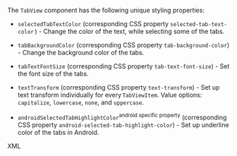 The `TabView` component has the following unique styling properties:

* `selectedTabTextColor` (corresponding CSS property `selected-tab-text-color` ) - Change the color of the text, while selecting some of the tabs.

* `tabBackgroundColor` (corresponding CSS property `tab-background-color`) - Change the background color of the tabs.

* `tabTextFontSize` (corresponding CSS property `tab-text-font-size`) - Set the font size of the tabs.

* `textTransform` (corresponding CSS property `text-transform`) - Set up text transform individually for every `TabViewItem`. Value options: `capitalize`, `lowercase`, `none`, and `uppercase`.

* `androidSelectedTabHighlightColor`<sup>android specific property</sup> (corresponding CSS property `android-selected-tab-highlight-color`) - Set up underline color of the tabs in Android.

XML
<snippet id='tab-view-styling-xml'/>
